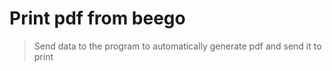 # Print pdf from beego

> Send data to the program to automatically generate pdf and send it to print